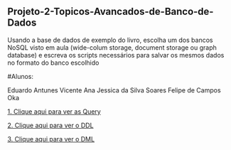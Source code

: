 ## Projeto-2-Topicos-Avancados-de-Banco-de-Dados
Usando a base de dados de exemplo do livro, escolha um dos bancos NoSQL visto em aula (wide-colum storage, document storage ou graph database) e escreva os scripts necessários para salvar os mesmos dados no formato do banco escolhido

#Alunos:

Eduardo Antunes Vicente
Ana Jessica da Silva Soares
Felipe de Campos Oka

[1. Clique aqui para ver as Query](https://github.com/EduardoAVicente/Projeto-2-Topicos-Avancados-de-Banco-de-Dados/wiki)

[2. Clique aqui para ver o DDL](https://github.com/EduardoAVicente/Projeto-2-Topicos-Avancados-de-Banco-de-Dados/blob/main/DDL.txt)

[3. Clique aqui para ver o DML](https://github.com/EduardoAVicente/Projeto-2-Topicos-Avancados-de-Banco-de-Dados/blob/main/DML.txt)
